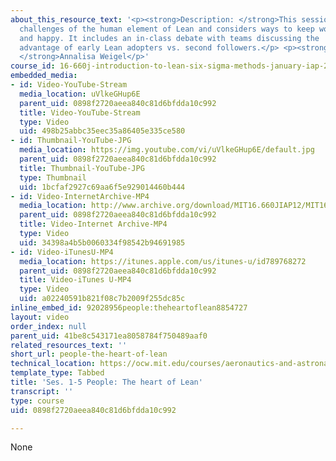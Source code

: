 ```yaml
---
about_this_resource_text: '<p><strong>Description: </strong>This session covers the
  challenges of the human element of Lean and considers ways to keep workers productive
  and happy. It includes an in-class debate with teams discussing the  competitive
  advantage of early Lean adopters vs. second followers.</p> <p><strong>Instructor:
  </strong>Annalisa Weigel</p>'
course_id: 16-660j-introduction-to-lean-six-sigma-methods-january-iap-2012
embedded_media:
- id: Video-YouTube-Stream
  media_location: uVlkeGHup6E
  parent_uid: 0898f2720aeea840c81d6bfdda10c992
  title: Video-YouTube-Stream
  type: Video
  uid: 498b25abbc35eec35a86405e335ce580
- id: Thumbnail-YouTube-JPG
  media_location: https://img.youtube.com/vi/uVlkeGHup6E/default.jpg
  parent_uid: 0898f2720aeea840c81d6bfdda10c992
  title: Thumbnail-YouTube-JPG
  type: Thumbnail
  uid: 1bcfaf2927c69aa6f5e929014460b444
- id: Video-InternetArchive-MP4
  media_location: http://www.archive.org/download/MIT16.660JIAP12/MIT16_660JIAP12_ses1-5_300k.mp4
  parent_uid: 0898f2720aeea840c81d6bfdda10c992
  title: Video-Internet Archive-MP4
  type: Video
  uid: 34398a4b5b0060334f98542b94691985
- id: Video-iTunesU-MP4
  media_location: https://itunes.apple.com/us/itunes-u/id789768272
  parent_uid: 0898f2720aeea840c81d6bfdda10c992
  title: Video-iTunes U-MP4
  type: Video
  uid: a02240591b821f08c7b2009f255dc85c
inline_embed_id: 92028956people:theheartoflean8854727
layout: video
order_index: null
parent_uid: 41be8c543171ea8058784f750489aaf0
related_resources_text: ''
short_url: people-the-heart-of-lean
technical_location: https://ocw.mit.edu/courses/aeronautics-and-astronautics/16-660j-introduction-to-lean-six-sigma-methods-january-iap-2012/lecture-videos/people-the-heart-of-lean
template_type: Tabbed
title: 'Ses. 1-5 People: The heart of Lean'
transcript: ''
type: course
uid: 0898f2720aeea840c81d6bfdda10c992

---
```

None